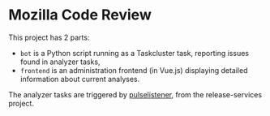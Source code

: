 # Mozilla Code Review

This project has 2 parts:

* `bot` is a Python script running as a Taskcluster task, reporting issues found in analyzer tasks,
* `frontend` is an administration frontend (in Vue.js) displaying detailed information about current analyses.

The analyzer tasks are triggered by [pulselistener](https://github.com/mozilla/release-services/tree/master/src/pulselistener), from the release-services project.
